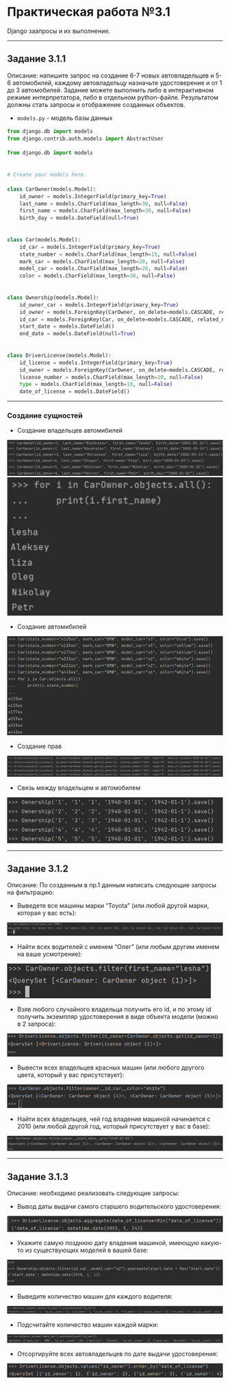 # **Практическая работа №3.1**
Django заапросы и их выполнение.

-------------------------

## **Задание 3.1.1**
Описание: напишите запрос на создание 6-7 новых автовладельцев и 5-6 автомобилей, каждому автовладельцу назначьте удостоверение и от 1 до 3 автомобилей. Задание можете выполнить либо в интерактивном режиме интерпретатора, либо в отдельном python-файле. Результатом должны стать запросы и отображение созданных объектов.

* `models.py` - модель базы данных
```python
from django.db import models
from django.contrib.auth.models import AbstractUser

from django.db import models


# Create your models here.

class CarOwner(models.Model):
    id_owner = models.IntegerField(primary_key=True)
    last_name = models.CharField(max_length=30, null=False)
    first_name = models.CharField(max_length=30, null=False)
    birth_day = models.DateField(null=True)


class Car(models.Model):
    id_car = models.IntegerField(primary_key=True)
    state_number = models.CharField(max_length=15, null=False)
    mark_car = models.CharField(max_length=20, null=False)
    model_car = models.CharField(max_length=20, null=False)
    color = models.CharField(max_length=30, null=False)


class Ownership(models.Model):
    id_owner_car = models.IntegerField(primary_key=True)
    id_owner = models.ForeignKey(CarOwner, on_delete=models.CASCADE, related_name='owner')
    id_car = models.ForeignKey(Car, on_delete=models.CASCADE, related_name='car')
    start_date = models.DateField()
    end_date = models.DateField(null=True)


class DriverLicense(models.Model):
    id_license = models.IntegerField(primary_key=True)
    id_owner = models.ForeignKey(CarOwner, on_delete=models.CASCADE, related_name='car_owner')
    license_number = models.CharField(max_length=10, null=False)
    type = models.CharField(max_length=10, null=False)
    date_of_license = models.DateField()

```

-------------------------

### Создание сущностей 

* Создание владельцев автомибилей 

![Процесс создания владельцев](screen1.jpg)
![Итог:](end1.jpg)

* Создание автомибилей 

![Процесс создания автомобилей](screen2.png)

* Создание прав 

![Процесс создания прав](screen3.png)

* Связь между владельцем и автомобилем 

![Связываем владельца и автомобилиста](screen4.jpg)

-------------------------

## **Задание 3.1.2**
Описание: По созданным в пр.1 данным написать следующие запросы на фильтрацию:


* Выведете все машины марки “Toyota” (или любой другой марки, которая у вас есть):

![Запрос с машинами](screen5.png)


* Найти всех водителей с именем “Олег” (или любым другим именем на ваше усмотрение):

![Запрос с именами](screen6.png)

* Взяв любого случайного владельца получить его id, и по этому id получить экземпляр удостоверения в виде объекта модели (можно в 2 запроса):

![Запрос с id](screen7.png)

* Вывести всех владельцев красных машин (или любого другого цвета, который у вас присутствует):

![Запрос с владельцами машин определенного цвета](screen8.png)

* Найти всех владельцев, чей год владения машиной начинается с 2010 (или любой другой год, который присутствует у вас в базе):

![Запрос с годом владения](screen9.png)

-------------------------

## **Задание 3.1.3**

Описание: необходимо реализовать следующие запросы:

* Вывод даты выдачи самого старшего водительского удостоверения:

![Запрос со старшим удостоверением](screen10.jpg)


* Укажите самую позднюю дату владения машиной, имеющую какую-то из существующих моделей в вашей базе:

![Запрос с поздней датой](screen11.png)

* Выведите количество машин для каждого водителя:

![Запрос с количеством машин](screen12.jpg)

* Подсчитайте количество машин каждой марки:

![Запрос с количеством машин](screen13.jpg)

* Отсортируйте всех автовладельцев по дате выдачи удостоверения:

![Запрос с сортировкой автовладельцев](screen14.png)